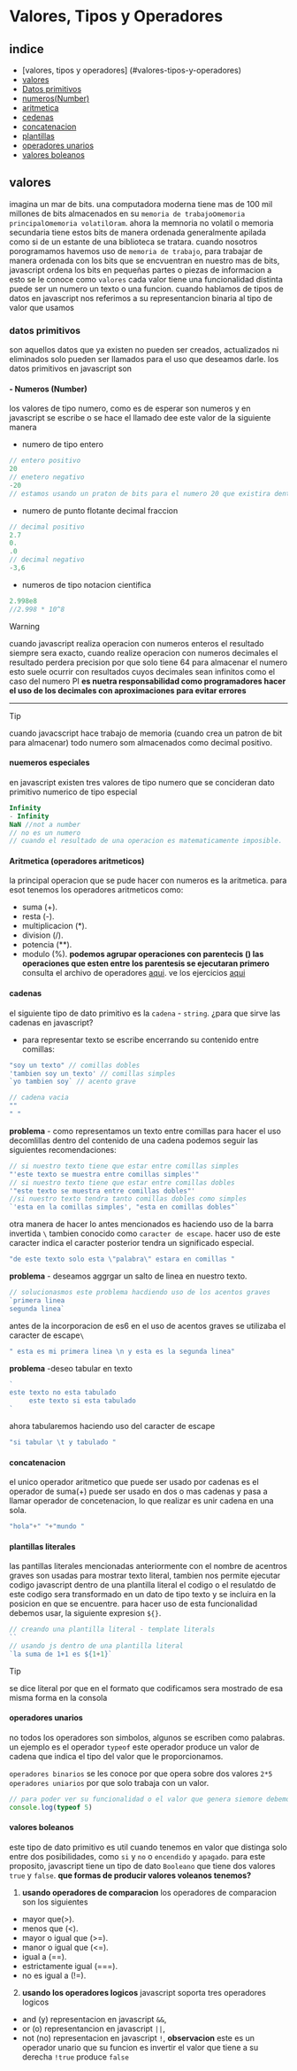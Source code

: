 # Valores, Tipos y Operadores
## indice
- [valores, tipos y operadores] (#valores-tipos-y-operadores)
 - [valores](#valores)
- [Datos primitivos](#datos-primitivos)
- [numeros(Number)](#--numeros-number)
- [aritmetica](#aritmetica-operadores-aritmeticos)
- [cedenas](#cadenas)
- [concatenacion](#concatenacion)
- [plantillas](#plantillas-literales)
- [operadores unarios](#operadores-unarios)
- [valores boleanos](#valores-boleanos)

## valores
imagina un mar de bits. una computadora moderna tiene mas de 100 mil millones de bits almacenados en su `memoria de trabajo`o`memoria principal`o`memoria volatil`o`ram`.
ahora la memnoria no volatil o memoria secundaria tiene estos bits de manera ordenada generalmente apilada como si de un estante de una biblioteca se tratara.
cuando nosotros porogramamos havemos uso de `memoria de trabajo`, para trabajar de manera ordenada con los bits que se encvuentran en nuestro mas de bits, javascript ordena los bits en pequeñas partes o piezas de informacion a esto se le conoce como `valores`
cada valor tiene una funcionalidad distinta puede ser un numero un texto o una funcion.
cuando hablamos de tipos de datos en javascript
nos referimos a su representancion binaria al tipo de valor que usamos

### datos primitivos
son aquellos datos que ya existen no pueden ser creados, actualizados ni eliminados solo pueden ser llamados para el uso que deseamos darle.
los datos primitivos en javascript son
#### - Numeros (Number)
los valores de tipo numero, como es de esperar son numeros y en javascript se escribe o se hace el llamado dee este valor de la siguiente manera
- numero de tipo entero
```js
// entero positivo
20
// enetero negativo
-20
// estamos usando un praton de bits para el numero 20 que existira dentro de la memoria de trabajo.
```
- numero de punto flotante decimal fraccion
```js
// decimal positivo
2.7
0.
.0
// decimal negativo
-3,6
```
- numeros de tipo notacion cientifica
```js
2.998e8
//2.998 * 10^8
```
>[!WARNING]
> cuando javascript realiza operacion con numeros enteros el resultado siempre sera exacto, cuando realize operacion con numeros decimales el resultado perdera precision por que solo tiene 64 para almacenar el numero esto suele ocurrir con resultados cuyos decimales sean infinitos como el caso del numero PI **es nuetra responsabilidad como programadores hacer el uso de los decimales con aproximaciones para evitar errores**
---
> [!TIP]
> cuando javacscript hace trabajo de memoria (cuando crea un patron de bit para almacenar) todo numero som almacenados como decimal positivo.
#### nuemeros especiales
en javascript existen tres valores de tipo numero que se concideran dato primitivo numerico de tipo especial 
```js
Infinity
- Infinity 
NaN //not a number
// no es un numero
// cuando el resultado de una operacion es matematicamente imposible.
```
#### Aritmetica (operadores aritmeticos)
la principal operacion que se pude hacer con numeros es la aritmetica.
para esot tenemos los operadores aritmeticos como:
- suma (+).
- resta (-).
- multiplicacion (*).
- division (/).
- potencia (**).
- modulo (%).
**podemos agrupar operaciones con parentecis () las operaciones que esten entre los parentesis se ejecutaran primero**
consulta el archivo de operadores [aqui](./operadores.js).
ve los ejercicios [aqui](./ejercicios.js) 
#### cadenas 
el siguiente tipo de dato primitivo es la `cadena` - `string`.
¿para que sirve las cadenas en javascript?
- para representar texto 
se escribe encerrando su contenido entre comillas:
```js
"soy un texto" // comillas dobles
'tambien soy un texto' // comillas simples 
`yo tambien soy` // acento grave

// cadena vacia
""
" "
```
**problema** - como representamos un texto entre comillas para hacer el uso decomlillas dentro del contenido de una cadena podemos seguir las siguientes recomendaciones:
```js
// si nuestro texto tiene que estar entre comillas simples
"'este texto se muestra entre comillas simples'"
// si nuestro texto tiene que estar entre comillas dobles
'"este texto se muestra entre comillas dobles"'
//si nuestro texto tendra tanto comillas dobles como simples
`'esta en la comillas simples', "esta en comillas dobles"`
```
otra manera de hacer lo antes mencionados es haciendo uso de la barra invertida `\` tambien conocido como `caracter de escape`.
hacer uso de este caracter indica el caracter posterior tendra un significado especial.
```js
"de este texto solo esta \"palabra\" estara en comillas "
```
**problema** - deseamos aggrgar un salto de linea en nuestro texto.
```js
// solucionasmos este problema hacdiendo uso de los acentos graves
`primera linea
segunda linea`
```
antes de la incorporacion de es6 en el uso de acentos graves se utilizaba el caracter de escape`\`
```js
" esta es mi primera linea \n y esta es la segunda linea"
```
**problema** -deseo tabular en texto
```js
`
este texto no esta tabulado
     este texto si esta tabulado 
`
```
ahora tabularemos haciendo uso del caracter de escape
```js
"si tabular \t y tabulado "
```
#### concatenacion
el unico operador aritmetico que puede ser usado por cadenas es el operador de suma(+) puede ser usado en dos o mas cadenas y pasa a llamar operador de concetenacion, lo que realizar es unir cadena en una sola.
```js
"hola"+" "+"mundo "
```
#### plantillas literales
las pantillas literales mencionadas anteriormente con el nombre de acentros graves son usadas para mostrar texto literal, tambien nos permite ejecutar codigo javascript dentro de una plantilla literal el codigo o el resulatdo de este codigo sera transformado en un dato de tipo texto y se incluira en la posicion en que se encuentre.
para hacer uso de esta funcionalidad debemos usar, la siguiente expresion `${}`.
```js
// creando una plantilla literal - template literals
``
// usando js dentro de una plantilla literal
`la suma de 1+1 es ${1+1}`
```
> [!TIP]
> se dice literal por que en el formato que codificamos sera mostrado de esa misma forma en la consola

#### operadores unarios
no todos los operadores son simbolos, algunos se escriben como palabras.
un ejemplo es el operador `typeof` este operador produce un valor de cadena que indica el tipo del valor que le proporcionamos.

`operadores binarios` se les conoce por que opera sobre dos valores `2*5`
`operadores uniarios` por que solo trabaja con un valor.
```js
// para poder ver su funcionalidad o el valor que genera siemore debemos mostrarlo en un console
console.log(typeof 5)
```
#### valores boleanos
este tipo de dato primitivo es util cuando tenemos en valor que distinga solo entre dos posibilidades, como `si` y `no` o `encendido` y `apagado`.
para este proposito, javascript tiene un tipo de dato `Booleano` que tiene dos valores `true` y `false`.
**que formas de producir valores voleanos tenemos?**
1. **usando operadores de comparacion**
los operadores de comparacion son los siguientes
- mayor que(>).
- menos que (<).
- mayor o igual que (>=).
- manor o igual que (<=).
- igual a (==).
- estrictamente igual (===).
- no es igual a (!=).
2. **usando los operadores logicos**
javascript soporta tres operadores logicos 
- and (y) representacion en javascript `&&`,
- or (o) representancion en javascript `||`,
- not (no) representacion en javascript `!`,
**observacion** este es un operador unario que su funcion es invertir el valor que tiene a su derecha `!true` produce `false`